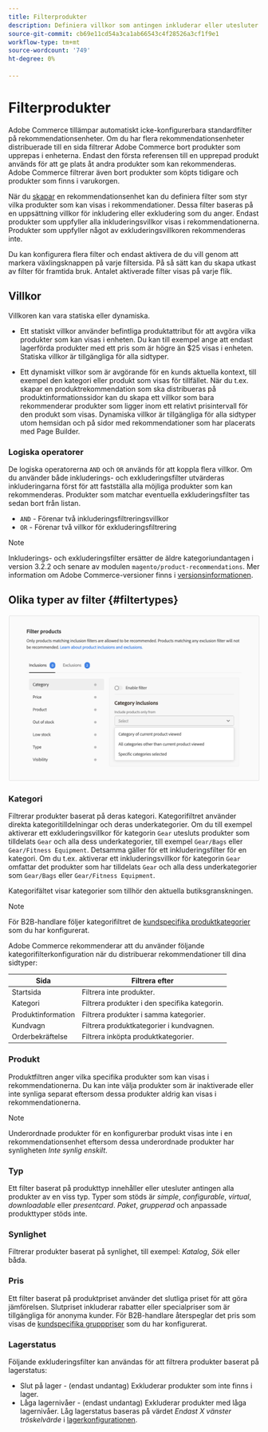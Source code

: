 ```yaml
---
title: Filterprodukter
description: Definiera villkor som antingen inkluderar eller utesluter produkter från att användas som rekommendationer.
source-git-commit: cb69e11cd54a3ca1ab66543c4f28526a3cf1f9e1
workflow-type: tm+mt
source-wordcount: '749'
ht-degree: 0%

---
```


# Filterprodukter

Adobe Commerce tillämpar automatiskt icke-konfigurerbara standardfilter på rekommendationsenheter. Om du har flera rekommendationsenheter distribuerade till en sida filtrerar Adobe Commerce bort produkter som upprepas i enheterna. Endast den första referensen till en upprepad produkt används för att ge plats åt andra produkter som kan rekommenderas. Adobe Commerce filtrerar även bort produkter som köpts tidigare och produkter som finns i varukorgen.

När du [skapar](create.md) en rekommendationsenhet kan du definiera filter som styr vilka produkter som kan visas i rekommendationer. Dessa filter baseras på en uppsättning villkor för inkludering eller exkludering som du anger. Endast produkter som uppfyller alla inkluderingsvillkor visas i rekommendationerna. Produkter som uppfyller något av exkluderingsvillkoren rekommenderas inte.

Du kan konfigurera flera filter och endast aktivera de du vill genom att markera växlingsknappen på varje filtersida. På så sätt kan du skapa utkast av filter för framtida bruk. Antalet aktiverade filter visas på varje flik.

## Villkor

Villkoren kan vara statiska eller dynamiska.

- Ett statiskt villkor använder befintliga produktattribut för att avgöra vilka produkter som kan visas i enheten. Du kan till exempel ange att endast lagerförda produkter med ett pris som är högre än $25 visas i enheten. Statiska villkor är tillgängliga för alla sidtyper.

- Ett dynamiskt villkor som är avgörande för en kunds aktuella kontext, till exempel den kategori eller produkt som visas för tillfället. När du t.ex. skapar en produktrekommendation som ska distribueras på produktinformationssidor kan du skapa ett villkor som bara rekommenderar produkter som ligger inom ett relativt prisintervall för den produkt som visas. Dynamiska villkor är tillgängliga för alla sidtyper utom hemsidan och på sidor med rekommendationer som har placerats med Page Builder.

### Logiska operatorer

De logiska operatorerna `AND` och `OR` används för att koppla flera villkor. Om du använder både inkluderings- och exkluderingsfilter utvärderas inkluderingarna först för att fastställa alla möjliga produkter som kan rekommenderas. Produkter som matchar eventuella exkluderingsfilter tas sedan bort från listan.

- `AND` - Förenar två inkluderingsfiltreringsvillkor
- `OR` - Förenar två villkor för exkluderingsfiltrering

>[!NOTE]
>
> Inkluderings- och exkluderingsfilter ersätter de äldre kategoriundantagen i version 3.2.2 och senare av modulen `magento/product-recommendations`. Mer information om Adobe Commerce-versioner finns i [versionsinformationen](release-notes.md).

## Olika typer av filter {#filtertypes}

![Filter](assets/rec-conditions.png)

### Kategori

Filtrerar produkter baserat på deras kategori. Kategorifiltret använder direkta kategoritilldelningar och deras underkategorier. Om du till exempel aktiverar ett exkluderingsvillkor för kategorin `Gear` utesluts produkter som tilldelats `Gear` och alla dess underkategorier, till exempel `Gear/Bags` eller `Gear/Fitness Equipment`. Detsamma gäller för ett inkluderingsfilter för en kategori. Om du t.ex. aktiverar ett inkluderingsvillkor för kategorin `Gear` omfattar det produkter som har tilldelats `Gear` och alla dess underkategorier som `Gear/Bags` eller `Gear/Fitness Equipment`.

Kategorifältet visar kategorier som tillhör den aktuella butiksgranskningen.

>[!NOTE]
>
>För B2B-handlare följer kategorifiltret de [kundspecifika produktkategorier](https://experienceleague.adobe.com/docs/commerce-admin/catalog/categories/category-permissions.html) som du har konfigurerat.

Adobe Commerce rekommenderar att du använder följande kategorifilterkonfiguration när du distribuerar rekommendationer till dina sidtyper:

| Sida | Filtrera efter |
|---|---|
| Startsida | Filtrera inte produkter. |
| Kategori | Filtrera produkter i den specifika kategorin. |
| Produktinformation | Filtrera produkter i samma kategorier. |
| Kundvagn | Filtrera produktkategorier i kundvagnen. |
| Orderbekräftelse | Filtrera inköpta produktkategorier. |

### Produkt

Produktfiltren anger vilka specifika produkter som kan visas i rekommendationerna. Du kan inte välja produkter som är inaktiverade eller inte synliga separat eftersom dessa produkter aldrig kan visas i rekommendationerna.

>[!NOTE]
>
>Underordnade produkter för en konfigurerbar produkt visas inte i en rekommendationsenhet eftersom dessa underordnade produkter har synligheten _Inte synlig enskilt_.

### Typ

Ett filter baserat på produkttyp innehåller eller utesluter antingen alla produkter av en viss typ. Typer som stöds är _simple_, _configurable_, _virtual_, _downloadable_ eller _presentcard_. _Paket_, _grupperad_ och anpassade produkttyper stöds inte.

### Synlighet

Filtrerar produkter baserat på synlighet, till exempel: _Katalog_, _Sök_ eller båda.

### Pris

Ett filter baserat på produktpriset använder det slutliga priset för att göra jämförelsen. Slutpriset inkluderar rabatter eller specialpriser som är tillgängliga för anonyma kunder. För B2B-handlare återspeglar det pris som visas de [kundspecifika grupppriser](https://experienceleague.adobe.com/docs/commerce-admin/catalog/products/pricing/pricing-advanced.html) som du har konfigurerat.

### Lagerstatus

Följande exkluderingsfilter kan användas för att filtrera produkter baserat på lagerstatus:

- Slut på lager - (endast undantag) Exkluderar produkter som inte finns i lager.
- Låga lagernivåer - (endast undantag) Exkluderar produkter med låga lagernivåer. Låg lagerstatus baseras på värdet _Endast X vänster tröskelvärde_ i [lagerkonfigurationen](https://experienceleague.adobe.com/docs/commerce-admin/config/catalog/inventory.html).
